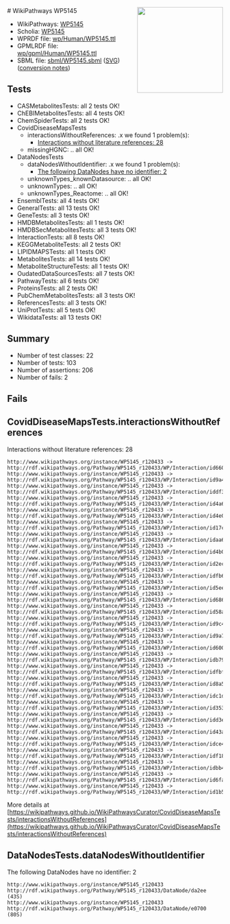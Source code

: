 <img style="float: right; width: 200px" src="../logo.png" />
# WikiPathways WP5145

* WikiPathways: [WP5145](https://identifiers.org/wikipathways:WP5145)
* Scholia: [WP5145](https://scholia.toolforge.org/wikipathways/WP5145)
* WPRDF file: [wp/Human/WP5145.ttl](../wp/Human/WP5145.ttl)
* GPMLRDF file: [wp/gpml/Human/WP5145.ttl](../wp/gpml/Human/WP5145.ttl)
* SBML file: [sbml/WP5145.sbml](../sbml/WP5145.sbml) ([SVG](../sbml/WP5145.svg)) ([conversion notes](../sbml/WP5145.txt))

## Tests
* CASMetabolitesTests: all 2 tests OK!
* ChEBIMetabolitesTests: all 4 tests OK!
* ChemSpiderTests: all 2 tests OK!
* CovidDiseaseMapsTests
    * interactionsWithoutReferences: .x we found 1 problem(s):
        * [Interactions without literature references: 28](#9701cd08)
    * missingHGNC: .. all OK!
* DataNodesTests
    * dataNodesWithoutIdentifier: .x we found 1 problem(s):
        * [The following DataNodes have no identifier: 2](#d2d32fa1)
    * unknownTypes_knownDatasource: .. all OK!
    * unknownTypes: .. all OK!
    * unknownTypes_Reactome: .. all OK!
* EnsemblTests: all 4 tests OK!
* GeneralTests: all 13 tests OK!
* GeneTests: all 3 tests OK!
* HMDBMetabolitesTests: all 1 tests OK!
* HMDBSecMetabolitesTests: all 3 tests OK!
* InteractionTests: all 8 tests OK!
* KEGGMetaboliteTests: all 2 tests OK!
* LIPIDMAPSTests: all 1 tests OK!
* MetabolitesTests: all 14 tests OK!
* MetaboliteStructureTests: all 1 tests OK!
* OudatedDataSourcesTests: all 7 tests OK!
* PathwayTests: all 6 tests OK!
* ProteinsTests: all 2 tests OK!
* PubChemMetabolitesTests: all 3 tests OK!
* ReferencesTests: all 3 tests OK!
* UniProtTests: all 5 tests OK!
* WikidataTests: all 13 tests OK!


## Summary

* Number of test classes: 22
* Number of tests: 103
* Number of assertions: 206
* Number of fails: 2

## Fails

<a name="9701cd08" />

## CovidDiseaseMapsTests.interactionsWithoutReferences

Interactions without literature references: 28
```
http://www.wikipathways.org/instance/WP5145_r120433 -> http://rdf.wikipathways.org/Pathway/WP5145_r120433/WP/Interaction/id66041830
http://www.wikipathways.org/instance/WP5145_r120433 -> http://rdf.wikipathways.org/Pathway/WP5145_r120433/WP/Interaction/id9a41f5a1
http://www.wikipathways.org/instance/WP5145_r120433 -> http://rdf.wikipathways.org/Pathway/WP5145_r120433/WP/Interaction/iddf395a60
http://www.wikipathways.org/instance/WP5145_r120433 -> http://rdf.wikipathways.org/Pathway/WP5145_r120433/WP/Interaction/id4a6d0ed4
http://www.wikipathways.org/instance/WP5145_r120433 -> http://rdf.wikipathways.org/Pathway/WP5145_r120433/WP/Interaction/id4e00a894
http://www.wikipathways.org/instance/WP5145_r120433 -> http://rdf.wikipathways.org/Pathway/WP5145_r120433/WP/Interaction/id17c744dd
http://www.wikipathways.org/instance/WP5145_r120433 -> http://rdf.wikipathways.org/Pathway/WP5145_r120433/WP/Interaction/idaa627eba
http://www.wikipathways.org/instance/WP5145_r120433 -> http://rdf.wikipathways.org/Pathway/WP5145_r120433/WP/Interaction/id4b0190a8
http://www.wikipathways.org/instance/WP5145_r120433 -> http://rdf.wikipathways.org/Pathway/WP5145_r120433/WP/Interaction/id2ec68abc
http://www.wikipathways.org/instance/WP5145_r120433 -> http://rdf.wikipathways.org/Pathway/WP5145_r120433/WP/Interaction/idfb6970e2
http://www.wikipathways.org/instance/WP5145_r120433 -> http://rdf.wikipathways.org/Pathway/WP5145_r120433/WP/Interaction/id5eee3adf
http://www.wikipathways.org/instance/WP5145_r120433 -> http://rdf.wikipathways.org/Pathway/WP5145_r120433/WP/Interaction/id6863394
http://www.wikipathways.org/instance/WP5145_r120433 -> http://rdf.wikipathways.org/Pathway/WP5145_r120433/WP/Interaction/id58a990df
http://www.wikipathways.org/instance/WP5145_r120433 -> http://rdf.wikipathways.org/Pathway/WP5145_r120433/WP/Interaction/id9c4f9726
http://www.wikipathways.org/instance/WP5145_r120433 -> http://rdf.wikipathways.org/Pathway/WP5145_r120433/WP/Interaction/id9a703194
http://www.wikipathways.org/instance/WP5145_r120433 -> http://rdf.wikipathways.org/Pathway/WP5145_r120433/WP/Interaction/id6003e92e
http://www.wikipathways.org/instance/WP5145_r120433 -> http://rdf.wikipathways.org/Pathway/WP5145_r120433/WP/Interaction/idb79fa38f
http://www.wikipathways.org/instance/WP5145_r120433 -> http://rdf.wikipathways.org/Pathway/WP5145_r120433/WP/Interaction/idfbff0a88
http://www.wikipathways.org/instance/WP5145_r120433 -> http://rdf.wikipathways.org/Pathway/WP5145_r120433/WP/Interaction/id8a5ff58f
http://www.wikipathways.org/instance/WP5145_r120433 -> http://rdf.wikipathways.org/Pathway/WP5145_r120433/WP/Interaction/idc1ddcb8d
http://www.wikipathways.org/instance/WP5145_r120433 -> http://rdf.wikipathways.org/Pathway/WP5145_r120433/WP/Interaction/id3530b916
http://www.wikipathways.org/instance/WP5145_r120433 -> http://rdf.wikipathways.org/Pathway/WP5145_r120433/WP/Interaction/idd3ea562f
http://www.wikipathways.org/instance/WP5145_r120433 -> http://rdf.wikipathways.org/Pathway/WP5145_r120433/WP/Interaction/id43ac5041
http://www.wikipathways.org/instance/WP5145_r120433 -> http://rdf.wikipathways.org/Pathway/WP5145_r120433/WP/Interaction/idce4dd064
http://www.wikipathways.org/instance/WP5145_r120433 -> http://rdf.wikipathways.org/Pathway/WP5145_r120433/WP/Interaction/idf18bb31d
http://www.wikipathways.org/instance/WP5145_r120433 -> http://rdf.wikipathways.org/Pathway/WP5145_r120433/WP/Interaction/idbb46518
http://www.wikipathways.org/instance/WP5145_r120433 -> http://rdf.wikipathways.org/Pathway/WP5145_r120433/WP/Interaction/id6fa171ec
http://www.wikipathways.org/instance/WP5145_r120433 -> http://rdf.wikipathways.org/Pathway/WP5145_r120433/WP/Interaction/id1b5dcfbc
```

More details at [https://wikipathways.github.io/WikiPathwaysCurator/CovidDiseaseMapsTests/interactionsWithoutReferences](https://wikipathways.github.io/WikiPathwaysCurator/CovidDiseaseMapsTests/interactionsWithoutReferences)

<a name="d2d32fa1" />

## DataNodesTests.dataNodesWithoutIdentifier

The following DataNodes have no identifier: 2
```
http://www.wikipathways.org/instance/WP5145_r120433 http://rdf.wikipathways.org/Pathway/WP5145_r120433/DataNode/da2ee (43S)
http://www.wikipathways.org/instance/WP5145_r120433 http://rdf.wikipathways.org/Pathway/WP5145_r120433/DataNode/e0700 (80S)
```

